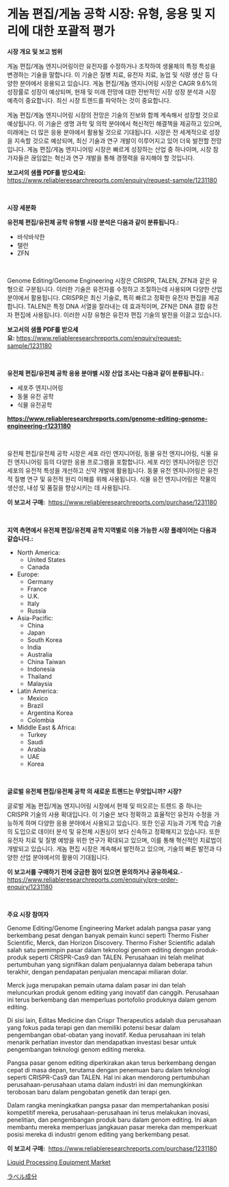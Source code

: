 <p><h1>게놈 편집/게놈 공학 시장: 유형, 응용 및 지리에 대한 포괄적 평가</h1></p><p><strong>시장 개요 및 보고 범위</strong></p>
<p><p>게놈 편집/게놈 엔지니어링이란 유전자를 수정하거나 조작하여 생물체의 특정 특성을 변경하는 기술을 말합니다. 이 기술은 질병 치료, 유전자 치료, 농업 및 식량 생산 등 다양한 분야에서 응용되고 있습니다. 게놈 편집/게놈 엔지니어링 시장은 CAGR 9.6%의 성장률로 성장이 예상되며, 현재 및 미래 전망에 대한 전반적인 시장 성장 분석과 시장 예측이 중요합니다. 최신 시장 트렌드를 파악하는 것이 중요합니다.</p><p>게놈 편집/게놈 엔지니어링 시장의 전망은 기술의 진보와 함께 계속해서 성장할 것으로 예상됩니다. 이 기술은 생명 과학 및 의학 분야에서 혁신적인 해결책을 제공하고 있으며, 미래에는 더 많은 응용 분야에서 활용될 것으로 기대됩니다. 시장은 전 세계적으로 성장을 지속할 것으로 예상되며, 최신 기술과 연구 개발이 이루어지고 있어 더욱 발전할 전망입니다. 게놈 편집/게놈 엔지니어링 시장은 빠르게 성장하는 산업 중 하나이며, 시장 참가자들은 끊임없는 혁신과 연구 개발을 통해 경쟁력을 유지해야 할 것입니다.</p></p>
<p><strong>보고서의 샘플 PDF를 받으세요:</strong> <a href="https://www.reliableresearchreports.com/enquiry/request-sample/1231180">https://www.reliableresearchreports.com/enquiry/request-sample/1231180</a></p>
<p>&nbsp;</p>
<p><strong>시장 세분화</strong></p>
<p><strong>유전체 편집/유전체 공학 유형별 시장 분석은 다음과 같이 분류됩니다.:</strong></p>
<p><ul><li>바삭바삭한</li><li>탤런</li><li>ZFN</li></ul></p>
<p>&nbsp;</p>
<p><p>Genome Editing/Genome Engineering 시장은 CRISPR, TALEN, ZFN과 같은 유형으로 구분됩니다. 이러한 기술은 유전자를 수정하고 조절하는데 사용되며 다양한 산업 분야에서 활용됩니다. CRISPR은 최신 기술로, 특히 빠르고 정확한 유전자 편집을 제공합니다. TALEN은 특정 DNA 서열을 잘라내는 데 효과적이며, ZFN은 DNA 결합 유전자 편집에 사용됩니다. 이러한 시장 유형은 유전자 편집 기술의 발전을 이끌고 있습니다.</p></p>
<p><strong>보고서의 샘플 PDF를 받으세요:</strong>&nbsp;<a href="https://www.reliableresearchreports.com/enquiry/request-sample/1231180">https://www.reliableresearchreports.com/enquiry/request-sample/1231180</a></p>
<p>&nbsp;</p>
<p><strong> 유전체 편집/유전체 공학 응용 분야별 시장 산업 조사는 다음과 같이 분류됩니다.:</strong></p>
<p><ul><li>세포주 엔지니어링</li><li>동물 유전 공학</li><li>식물 유전공학</li></ul></p>
<p><strong><a href="https://www.reliableresearchreports.com/genome-editing-genome-engineering-r1231180">https://www.reliableresearchreports.com/genome-editing-genome-engineering-r1231180</a></strong></p>
<p>&nbsp;</p>
<p><p>유전체 편집/유전체 공학 시장은 세포 라인 엔지니어링, 동물 유전 엔지니어링, 식물 유전 엔지니어링 등의 다양한 응용 프로그램을 포함합니다. 세포 라인 엔지니어링은 인간 세포의 유전적 특성을 개선하고 신약 개발에 활용됩니다. 동물 유전 엔지니어링은 유전적 질병 연구 및 유전적 원리 이해를 위해 사용됩니다. 식물 유전 엔지니어링은 작물의 생산성, 내성 및 품질을 향상시키는 데 사용됩니다.</p></p>
<p><strong>이 보고서 구매:</strong>&nbsp; <a href="https://www.reliableresearchreports.com/purchase/1231180">https://www.reliableresearchreports.com/purchase/1231180</a></p>
<p>&nbsp;</p>
<p><strong>지역 측면에서 유전체 편집/유전체 공학 지역별로 이용 가능한 시장 플레이어는 다음과 같습니다.:</strong></p>
<p><ul>
    <li>
        North America:
        <ul>
            <li>United States</li>
            <li>Canada</li>
        </ul>
    </li>
    <li>
        Europe:
        <ul>
            <li>Germany</li>
            <li>France</li>
            <li>U.K.</li>
            <li>Italy</li>
            <li>Russia</li>
        </ul>
    </li>
    <li>
        Asia-Pacific:
        <ul>
            <li>China</li>
            <li>Japan</li>
            <li>South Korea</li>
            <li>India</li>
            <li>Australia</li>
            <li>China Taiwan</li>
            <li>Indonesia</li>
            <li>Thailand</li>
            <li>Malaysia</li>
        </ul>
    </li>
    <li>
        Latin America:
        <ul>
            <li>Mexico</li>
            <li>Brazil</li>
            <li>Argentina Korea</li>
            <li>Colombia</li>
        </ul>
    </li>
    <li>
        Middle East & Africa:
        <ul>
            <li>Turkey</li>
            <li>Saudi</li>
            <li>Arabia</li>
            <li>UAE</li>
            <li>Korea</li>
        </ul>
    </li>
    </ul></p>
<p>&nbsp;</p>
<p><strong>글로벌 유전체 편집/유전체 공학 의 새로운 트렌드는 무엇입니까? 시장?</strong></p>
<p><p>글로벌 게놈 편집/게놈 엔지니어링 시장에서 현재 및 떠오르는 트렌드 중 하나는 CRISPR 기술의 사용 확대입니다. 이 기술은 보다 정확하고 효율적인 유전자 수정을 가능하게 하며 다양한 응용 분야에서 사용되고 있습니다. 또한 인공 지능과 기계 학습 기술의 도입으로 데이터 분석 및 유전체 시퀀싱이 보다 신속하고 정확해지고 있습니다. 또한 유전자 치료 및 질병 예방을 위한 연구가 확대되고 있으며, 이를 통해 혁신적인 치료법이 개발되고 있습니다. 게놈 편집 시장은 계속해서 발전하고 있으며, 기술의 빠른 발전과 다양한 산업 분야에서의 활용이 기대됩니다.</p></p>
<p><strong>이 보고서를 구매하기 전에 궁금한 점이 있으면 문의하거나 공유하세요.</strong>- <a href="https://www.reliableresearchreports.com/enquiry/pre-order-enquiry/1231180">https://www.reliableresearchreports.com/enquiry/pre-order-enquiry/1231180</a></p>
<p>&nbsp;</p>
<p><strong>주요 시장 참여자</strong></p>
<p><p>Genome Editing/Genome Engineering Market adalah pangsa pasar yang berkembang pesat dengan banyak pemain kunci seperti Thermo Fisher Scientific, Merck, dan Horizon Discovery. Thermo Fisher Scientific adalah salah satu pemimpin pasar dalam teknologi genom editing dengan produk-produk seperti CRISPR-Cas9 dan TALEN. Perusahaan ini telah melihat pertumbuhan yang signifikan dalam penjualannya dalam beberapa tahun terakhir, dengan pendapatan penjualan mencapai miliaran dolar.</p><p>Merck juga merupakan pemain utama dalam pasar ini dan telah meluncurkan produk genom editing yang inovatif dan canggih. Perusahaan ini terus berkembang dan memperluas portofolio produknya dalam genom editing.</p><p>Di sisi lain, Editas Medicine dan Crispr Therapeutics adalah dua perusahaan yang fokus pada terapi gen dan memiliki potensi besar dalam pengembangan obat-obatan yang inovatif. Kedua perusahaan ini telah menarik perhatian investor dan mendapatkan investasi besar untuk pengembangan teknologi genom editing mereka.</p><p>Pangsa pasar genom editing diperkirakan akan terus berkembang dengan cepat di masa depan, terutama dengan penemuan baru dalam teknologi seperti CRISPR-Cas9 dan TALEN. Hal ini akan mendorong pertumbuhan perusahaan-perusahaan utama dalam industri ini dan memungkinkan terobosan baru dalam pengobatan genetik dan terapi gen.</p><p>Dalam rangka meningkatkan pangsa pasar dan mempertahankan posisi kompetitif mereka, perusahaan-perusahaan ini terus melakukan inovasi, penelitian, dan pengembangan produk baru dalam genom editing. Ini akan membantu mereka memperluas jangkauan pasar mereka dan memperkuat posisi mereka di industri genom editing yang berkembang pesat.</p></p>
<p><strong>이 보고서 구매:</strong>&nbsp;&nbsp;<a href="https://www.reliableresearchreports.com/purchase/1231180">https://www.reliableresearchreports.com/purchase/1231180</a></p>
<p><p><a href="https://github.com/CliffMedina6/Market-Research-Report-List-4/blob/main/liquid-processing-equipment-market.md">Liquid Processing Equipment Market</a></p><p><a href="https://github.com/mreklxf44233/Market-Research-Report-List-1/blob/main/634478824231.md">ラベル成分</a></p></p>